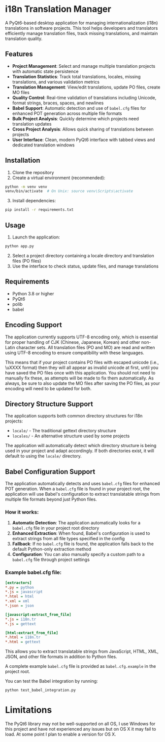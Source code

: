 # i18n Translation Manager

A PyQt6-based desktop application for managing internationalization (i18n) translations in software projects. This tool helps developers and translators efficiently manage translation files, track missing translations, and maintain translation quality.

## Features

- **Project Management**: Select and manage multiple translation projects with automatic state persistence
- **Translation Statistics**: Track total translations, locales, missing translations, and various validation metrics
- **Translation Management**: View/edit translations, update PO files, create MO files
- **Quality Control**: Real-time validation of translations including Unicode, format strings, braces, spaces, and newlines
- **Babel Support**: Automatic detection and use of `babel.cfg` files for enhanced POT generation across multiple file formats
- **Bulk Project Analysis**: Quickly determine which projects need translation updates
- **Cross Project Analysis**: Allows quick sharing of translations between projects
- **User Interface**: Clean, modern PyQt6 interface with tabbed views and dedicated translation windows

## Installation

1. Clone the repository
2. Create a virtual environment (recommended):
```bash
python -m venv venv
venv/bin/activate  # On Unix: source venv\Scripts\activate
```
3. Install dependencies:
```bash
pip install -r requirements.txt
```

## Usage

1. Launch the application:
```bash
python app.py
```
2. Select a project directory containing a locale directory and translation files (PO files)
3. Use the interface to check status, update files, and manage translations

## Requirements

- Python 3.8 or higher
- PyQt6
- polib
- babel

## Encoding Support

The application currently supports UTF-8 encoding only, which is essential for proper handling of CJK (Chinese, Japanese, Korean) and other non-Latin character sets. All translation files (PO and MO) are read and written using UTF-8 encoding to ensure compatibility with these languages.

This means that if your project contains PO files with escaped unicode (i.e., \uXXXX format) then they will all appear as invalid unicode at first, until you have saved the PO files once with this application. You should not need to manually fix these, as attempts will be made to fix them automatically. As always, be sure to also update the MO files after saving the PO files, as your encoding will need to be updated for both.

## Directory Structure Support

The application supports both common directory structures for i18n projects:
- `locale/` - The traditional gettext directory structure
- `locales/` - An alternative structure used by some projects

The application will automatically detect which directory structure is being used in your project and adapt accordingly. If both directories exist, it will default to using the `locale/` directory.

## Babel Configuration Support

The application automatically detects and uses `babel.cfg` files for enhanced POT generation. When a `babel.cfg` file is found in your project root, the application will use Babel's configuration to extract translatable strings from multiple file formats beyond just Python files.

### How it works:
1. **Automatic Detection**: The application automatically looks for a `babel.cfg` file in your project root directory
2. **Enhanced Extraction**: When found, Babel's configuration is used to extract strings from all file types specified in the config
3. **Fallback**: If no `babel.cfg` file is found, the application falls back to the default Python-only extraction method
4. **Configuration**: You can also manually specify a custom path to a `babel.cfg` file through project settings

### Example babel.cfg file:
```ini
[extractors]
*.py = python
*.js = javascript
*.html = html
*.xml = xml
*.json = json

[javascript:extract_from_file]
*.js = i18n.tr
*.js = gettext

[html:extract_from_file]
*.html = i18n.tr
*.html = gettext
```

This allows you to extract translatable strings from JavaScript, HTML, XML, JSON, and other file formats in addition to Python files.

A complete example `babel.cfg` file is provided as `babel.cfg.example` in the project root.

You can test the Babel integration by running:
```bash
python test_babel_integration.py
```

# Limitations

The PyQt6 library may not be well-supported on all OS, I use Windows for this project and have not experienced any issues but on OS X it may fail to load. At some point I plan to enable a version for OS X.

